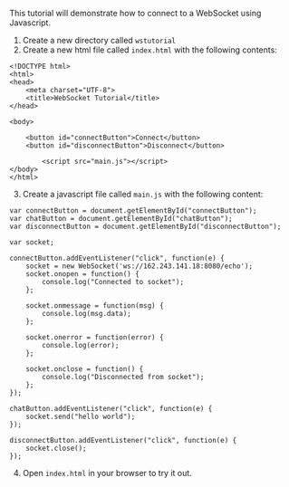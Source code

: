 This tutorial will demonstrate how to connect to a WebSocket using Javascript.

1. Create a new directory called ```wstutorial```
2. Create a new html file called ```index.html``` with the following contents:
```
<!DOCTYPE html>
<html>
<head>
	<meta charset="UTF-8">
	<title>WebSocket Tutorial</title>
</head>

<body>

	<button id="connectButton">Connect</button>
	<button id="disconnectButton">Disconnect</button>
	
        <script src="main.js"></script>
</body>
</html>
```
3. Create a javascript file called ```main.js``` with the following content:
```
var connectButton = document.getElementById("connectButton");
var chatButton = document.getElementById("chatButton");
var disconnectButton = document.getElementById("disconnectButton");

var socket;
				
connectButton.addEventListener("click", function(e) {
    socket = new WebSocket('ws://162.243.141.18:8080/echo');
    socket.onopen = function() {
        console.log("Connected to socket");
    };

    socket.onmessage = function(msg) {
        console.log(msg.data);
    };
	
	socket.onerror = function(error) {
        console.log(error);
    };

    socket.onclose = function() {
        console.log("Disconnected from socket");
    };
});

chatButton.addEventListener("click", function(e) {
	socket.send("hello world");
});
		
disconnectButton.addEventListener("click", function(e) {
	socket.close();
});
```

4. Open ```index.html``` in your browser to try it out.